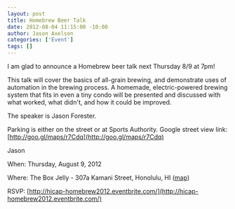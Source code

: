 ```yaml
--- 
layout: post
title: Homebrew Beer Talk
date: 2012-08-04 11:15:00 -10:00
author: Jason Axelson
categories: ['Event']
tags: []
---
```


I am glad to announce a Homebrew beer talk next Thursday 8/9 at 7pm!
 
This talk will cover the basics of all-grain brewing, and demonstrate uses of automation in the brewing process. A homemade, electric-powered brewing system that fits in even a tiny condo will be presented and discussed with what worked, what didn't, and how it could be improved.

The speaker is Jason Forester.

Parking is either on the street or at Sports Authority.
Google street view link: [http://goo.gl/maps/r7Cdq](http://goo.gl/maps/r7Cdq)
 
Jason

When: Thursday, August 9, 2012

Where: The Box Jelly - 307a Kamani Street, Honolulu, HI ([map](https://maps.google.com/maps?q=307a+Kamani+St.+,+Honolulu,+HI))

RSVP: [http://hicap-homebrew2012.eventbrite.com/](http://hicap-homebrew2012.eventbrite.com/)